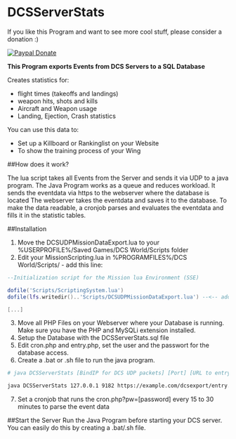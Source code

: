# DCSServerStats

If you like this Program and want to see more cool stuff, please consider a donation :)

[![Paypal Donate](https://www.paypalobjects.com/en_US/DE/i/btn/btn_donateCC_LG.gif)](https://www.paypal.com/cgi-bin/webscr?cmd=_s-xclick&hosted_button_id=AM7K6U4ELAFBA)


**This Program exports Events from DCS Servers to a SQL Database**

Creates statistics for:
- flight times (takeoffs and landings)
- weapon hits, shots and kills
- Aircraft and Weapon usage
- Landing, Ejection, Crash statistics

You can use this data to:
- Set up a Killboard or Rankinglist on your Website
- To show the training process of your Wing


##How does it work?

The lua script takes all Events from the Server and sends it via UDP to a java program.
The Java Program works as a queue and reduces workload. It sends the eventdata via https to the webserver where the database is located
The webserver takes the eventdata and saves it to the database.
To make the data readable, a cronjob parses and evaluates the eventdata and fills it in the statistic tables.


##Installation
1. Move the DCSUDPMissionDataExport.lua to your %USERPROFILE%/Saved Games/DCS World/Scripts folder
2. Edit your MissionScripting.lua in %PROGRAMFILES%/DCS World/Scripts/ - add this line:
```lua
--Initialization script for the Mission lua Environment (SSE)

dofile('Scripts/ScriptingSystem.lua')
dofile(lfs.writedir()..'Scripts/DCSUDPMissionDataExport.lua') --<-- add this line

[...]
```

3. Move all PHP Files on your Webserver where your Database is running. Make sure you have the PHP and MySQLi extension installed.
4. Setup the Database with the DCSServerStats.sql file
5. Edit cron.php and entry.php, set the user and the passwort for the database access.
6. Create a .bat or .sh file to run the java program. 
```sh
# java DCSServerStats [BindIP for DCS UDP packets] [Port] [URL to entry.php] [password] 

java DCSServerStats 127.0.0.1 9182 https://example.com/dcsexport/entry.php secretpassword
```
7. Set a cronjob that runs the cron.php?pw=[password] every 15 to 30 minutes to parse the event data

##Start the Server
Run the Java Program before starting your DCS server. You can easily do this by creating a .bat/.sh file.
